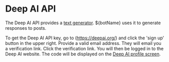 # Deep AI API

The Deep AI API provides a [text generator](https://deepai.org/machine-learning-model/text-generator). ${botName} uses it to generate responses to posts.

To get the Deep AI API key, go to (https://deepai.org/) and click the 'sign up' button in the upper right. Provide a valid email address. They will email you a verification link. Click the verification link. You will then be logged in to the Deep AI website. The code will be displayed on the [Deep AI profile screen](https://deepai.org/dashboard/profile). 